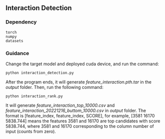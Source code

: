 ## Interaction Detection

### Dependency

```
torch
numpy
datasets
```

### Guidance

Change the target model and deployed cuda device, and run the command:
```
python interaction_detection.py
```
After the program ends, it will generate _feature_interaction.pth.tar_ in the _output_ folder. 
Then, run the following command:
```
python interaction_rank.py
```
It will generate _feature_interaction_top_10000.csv_ and _feature_interaction_20221216_buttom_10000.csv_ in _output_ folder.
The format is [feature_index, feature_index, SCORE], for example, [3581 16170 5838.744] means the features 3581 and 16170 are top candidates with score 5838.744, where 3581 and 16170 corresponding to the column number of input (counts from zero). 
